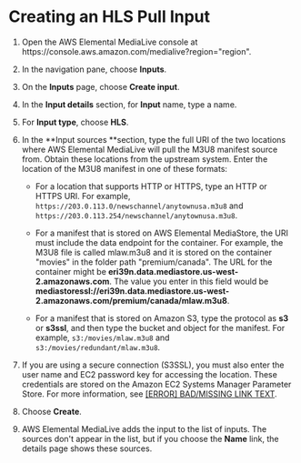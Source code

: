 # Creating an HLS Pull Input<a name="hls-pull-input"></a>

1. Open the AWS Elemental MediaLive console at https://console\.aws\.amazon\.com/medialive?region="region"\.

1. In the navigation pane, choose **Inputs**\.

1. On the **Inputs** page, choose **Create input**\.

1. In the **Input details** section, for **Input** name, type a name\.

1. For **Input type**, choose **HLS**\. 

1. In the **Input sources **section, type the full URI of the two locations where AWS Elemental MediaLive will pull the M3U8 manifest source from\. Obtain these locations from the upstream system\. Enter the location of the M3U8 manifest in one of these formats:

   + For a location that supports HTTP or HTTPS, type an HTTP or HTTPS URI\. For example, `https://203.0.113.0/newschannel/anytownusa.m3u8` and `https://203.0.113.254/newschannel/anytownusa.m3u8`\.

   + For a manifest that is stored on AWS Elemental MediaStore, the URI must include the data endpoint for the container\. For example, the M3U8 file is called mlaw\.m3u8 and it is stored on the container "movies" in the folder path "premium/canada"\. The URL for the container might be **eri39n\.data\.mediastore\.us\-west\-2\.amazonaws\.com**\. The value you enter in this field would be **mediastoressl://eri39n\.data\.mediastore\.us\-west\-2\.amazonaws\.com/premium/canada/mlaw\.m3u8**\. 

   + For a manifest that is stored on Amazon S3, type the protocol as **s3** or **s3ssl**, and then type the bucket and object for the manifest\. For example, `s3:/movies/mlaw.m3u8` and `s3:/movies/redundant/mlaw.m3u8`\. 

1. If you are using a secure connection \(S3SSL\), you must also enter the user name and EC2 password key for accessing the location\. These credentials are stored on the Amazon EC2 Systems Manager Parameter Store\. For more information, see [[ERROR] BAD/MISSING LINK TEXT](about-EC2Password.md)\.

1. Choose **Create**\.

1. AWS Elemental MediaLive adds the input to the list of inputs\. The sources don't appear in the list, but if you choose the **Name** link, the details page shows these sources\.